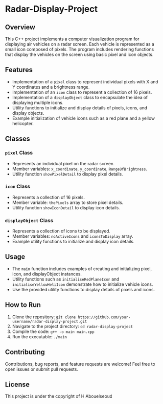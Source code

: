 # Radar-Display-Project


## Overview

This C++ project implements a computer visualization program for displaying air vehicles on a radar screen. Each vehicle is represented as a small icon composed of pixels. The program includes rendering functions that display the vehicles on the screen using basic pixel and icon objects.

## Features

- Implementation of a `pixel` class to represent individual pixels with X and Y coordinates and a brightness range.
- Implementation of an `icon` class to represent a collection of 16 pixels.
- Implementation of a `displayObject` class to encapsulate the idea of displaying multiple icons.
- Utility functions to initialize and display details of pixels, icons, and display objects.
- Example initialization of vehicle icons such as a red plane and a yellow helicopter.

## Classes

### `pixel` Class

- Represents an individual pixel on the radar screen.
- Member variables: `x_coordinate`, `y_coordinate`, `RangeOfBrightness`.
- Utility function `showPixelDetail` to display pixel details.

### `icon` Class

- Represents a collection of 16 pixels.
- Member variable: `thePixels` array to store pixel details.
- Utility function `showIconDetail` to display icon details.

### `displayObject` Class

- Represents a collection of icons to be displayed.
- Member variables: `noActiveIcons` and `iconsToDisplay` array.
- Example utility functions to initialize and display icon details.

## Usage

- The `main` function includes examples of creating and initializing pixel, icon, and displayObject instances.
- Utility functions such as `initialiseRedPlaneIcon` and `initialiseYellowHeliIcon` demonstrate how to initialize vehicle icons.
- Use the provided utility functions to display details of pixels and icons.

## How to Run

1. Clone the repository: `git clone https://github.com/your-username/radar-display-project.git`
2. Navigate to the project directory: `cd radar-display-project`
3. Compile the code: `g++ -o main main.cpp`
4. Run the executable: `./main`

## Contributing

Contributions, bug reports, and feature requests are welcome! Feel free to open issues or submit pull requests.

## License

This project is under the copyright of H Abouelseoud 
